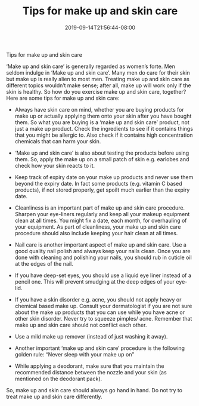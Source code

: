 ﻿---
title: "Tips for make up and skin care"
date: 2019-09-14T21:56:44-08:00
description: "Skincare Tips for Web Success"
featured_image: "/images/Skincare.jpg"
tags: ["Skincare"]
---

Tips for make up and skin care

‘Make up and skin care’ is generally regarded as women’s forte. Men seldom indulge in ‘Make up and skin care’. Many men do care for their skin but make up is really alien to most men. Treating make up and skin care as different topics wouldn’t make sense; after all, make up will work only if the skin is healthy. So how do you exercise make up and skin care, together? Here are some tips for make up and skin care:

* Always have skin care on mind, whether you are buying products for make up or actually applying them onto your skin after you have bought them. So what you are buying is a ‘make up and skin care’ product, not just a make up product. Check the ingredients to see if it contains things that you might be allergic to. Also check if it contains high concentration chemicals that can harm your skin.

* ‘Make up and skin care’ is also about testing the products before using them. So, apply the make up on a small patch of skin e.g. earlobes and check how your skin reacts to it.

* Keep track of expiry date on your make up products and never use them beyond the expiry date. In fact some products (e.g. vitamin C based products), if not stored properly, get spoilt much earlier than the expiry date. 

* Cleanliness is an important part of make up and skin care procedure. Sharpen your eye-liners regularly and keep all your makeup equipment clean at all times. You might fix a date, each month, for overhauling of your equipment. As part of cleanliness, your make up and skin care procedure should also include keeping your hair clean at all times. 

* Nail care is another important aspect of make up and skin care. Use a good quality nail polish and always keep your nails clean. Once you are done with cleaning and polishing your nails, you should rub in cuticle oil at the edges of the nail. 

* If you have deep-set eyes, you should use a liquid eye liner instead of a pencil one. This will prevent smudging at the deep edges of your eye-lid. 

* If you have a skin disorder e.g. acne, you should not apply heavy or chemical based make up. Consult your dermatologist if you are not sure about the make up products that you can use while you have acne or other skin disorder. Never try to squeeze pimples/ acne. Remember that make up and skin care should not conflict each other. 

* Use a mild make up remover (instead of just washing it away). 

* Another important ‘make up and skin care’ procedure is the following golden rule: “Never sleep with your make up on”

* While applying a deodorant, make sure that you maintain the recommended distance between the nozzle and your skin (as mentioned on the deodorant pack).

So, make up and skin care should always go hand in hand. Do not try to treat make up and skin care differently. 


